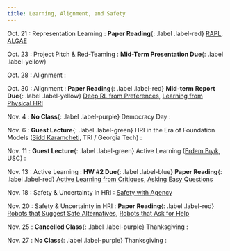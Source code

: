 ```yaml
---
title: Learning, Alignment, and Safety
---
```


Oct. 21
: Representation Learning 
  : **Paper Reading**{: .label .label-red} [RAPL](https://arxiv.org/abs/2310.07932), [ALGAE](https://arxiv.org/abs/2409.08212)

Oct. 23
: Project Pitch & Red-Teaming
  :  **Mid-Term Presentation Due**{: .label .label-yellow} 

Oct. 28
: Alignment 
  : 

Oct. 30
: Alignment
  : **Paper Reading**{: .label .label-red} **Mid-term Report Due**{: .label .label-yellow}
  [Deep RL from Preferences](https://arxiv.org/abs/1706.03741), [Learning from Physical HRI](https://proceedings.mlr.press/v78/bajcsy17a/bajcsy17a.pdf)


Nov. 4
: **No Class**{: .label .label-purple} Democracy Day
  : 


Nov. 6
: **Guest Lecture**{: .label .label-green} HRI in the Era of Foundation Models ([Sidd Karamcheti](https://www.siddkaramcheti.com/), TRI / Georgia Tech)
  : 
  <!-- **Paper Reading**{: .label .label-red} [Max Alignment, Min Feedback](https://arxiv.org/abs/2412.04835), [FOREWARN](https://arxiv.org/abs/2502.01828) -->

Nov. 11
: **Guest Lecture**{: .label .label-green} Active Learning ([Erdem Bıyık](https://ebiyik.github.io/), USC)
  :  

Nov. 13
: Active Learning
  : **HW #2 Due**{: .label .label-blue} **Paper Reading**{: .label .label-red} [Active Learning from Critiques](https://par.nsf.gov/servlets/purl/10064341), [Asking Easy Questions](https://arxiv.org/abs/1910.04365)

Nov. 18
: Safety & Uncertainty in HRI
  : [Safety with Agency](https://arxiv.org/abs/2504.11717)

Nov. 20
: Safety & Uncertainty in HRI
  : **Paper Reading**{: .label .label-red} [Robots that Suggest Safe Alternatives](https://arxiv.org/abs/2409.09883v2), [Robots that Ask for Help](https://arxiv.org/abs/2307.01928)

Nov. 25
: **Cancelled Class**{: .label .label-purple} Thanksgiving 
  : 

Nov. 27
: **No Class**{: .label .label-purple} Thanksgiving
  : 
